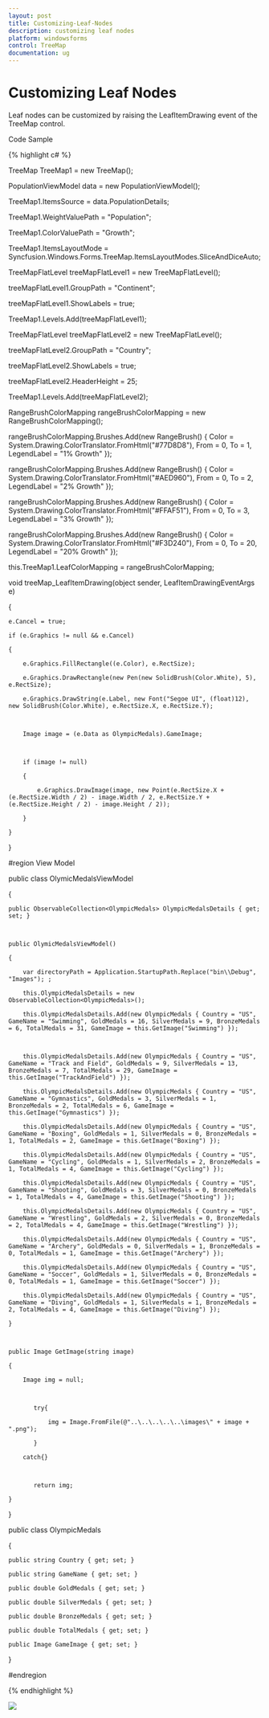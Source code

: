 ```yaml
---
layout: post
title: Customizing-Leaf-Nodes
description: customizing leaf nodes
platform: windowsforms
control: TreeMap 
documentation: ug
---
```


# Customizing Leaf Nodes

Leaf nodes can be customized by raising the LeafItemDrawing event of the TreeMap control. 

Code Sample

{% highlight c# %}

 TreeMap TreeMap1 = new TreeMap();

PopulationViewModel data = new PopulationViewModel();

TreeMap1.ItemsSource = data.PopulationDetails;

TreeMap1.WeightValuePath = "Population";

TreeMap1.ColorValuePath = "Growth";

TreeMap1.ItemsLayoutMode = Syncfusion.Windows.Forms.TreeMap.ItemsLayoutModes.SliceAndDiceAuto;

TreeMapFlatLevel treeMapFlatLevel1 = new TreeMapFlatLevel();

treeMapFlatLevel1.GroupPath = "Continent";

treeMapFlatLevel1.ShowLabels = true;

TreeMap1.Levels.Add(treeMapFlatLevel1);



TreeMapFlatLevel treeMapFlatLevel2 = new TreeMapFlatLevel();

treeMapFlatLevel2.GroupPath = "Country";

treeMapFlatLevel2.ShowLabels = true;

treeMapFlatLevel2.HeaderHeight = 25;

TreeMap1.Levels.Add(treeMapFlatLevel2);





RangeBrushColorMapping rangeBrushColorMapping = new RangeBrushColorMapping();              



rangeBrushColorMapping.Brushes.Add(new RangeBrush() { Color = System.Drawing.ColorTranslator.FromHtml("#77D8D8"), From = 0, To = 1, LegendLabel = "1% Growth" });

rangeBrushColorMapping.Brushes.Add(new RangeBrush() { Color = System.Drawing.ColorTranslator.FromHtml("#AED960"), From = 0, To = 2, LegendLabel = "2% Growth" });

rangeBrushColorMapping.Brushes.Add(new RangeBrush() { Color = System.Drawing.ColorTranslator.FromHtml("#FFAF51"), From = 0, To = 3, LegendLabel = "3% Growth" });

rangeBrushColorMapping.Brushes.Add(new RangeBrush() { Color = System.Drawing.ColorTranslator.FromHtml("#F3D240"), From = 0, To = 20, LegendLabel = "20% Growth" });

this.TreeMap1.LeafColorMapping = rangeBrushColorMapping;





void treeMap_LeafItemDrawing(object sender, LeafItemDrawingEventArgs e)

{

	e.Cancel = true;

	if (e.Graphics != null && e.Cancel)

	{

		e.Graphics.FillRectangle((e.Color), e.RectSize);

		e.Graphics.DrawRectangle(new Pen(new SolidBrush(Color.White), 5), e.RectSize);

		e.Graphics.DrawString(e.Label, new Font("Segoe UI", (float)12), new SolidBrush(Color.White), e.RectSize.X, e.RectSize.Y);



		Image image = (e.Data as OlympicMedals).GameImage;



		if (image != null)

		{

			e.Graphics.DrawImage(image, new Point(e.RectSize.X + (e.RectSize.Width / 2) - image.Width / 2, e.RectSize.Y + (e.RectSize.Height / 2) - image.Height / 2));

		}

	}

}



#region View Model



public class OlymicMedalsViewModel

{

	public ObservableCollection<OlympicMedals> OlympicMedalsDetails { get; set; }



	public OlymicMedalsViewModel()

	{

		var directoryPath = Application.StartupPath.Replace("bin\\Debug", "Images"); ;

		this.OlympicMedalsDetails = new ObservableCollection<OlympicMedals>();

		this.OlympicMedalsDetails.Add(new OlympicMedals { Country = "US", GameName = "Swimming", GoldMedals = 16, SilverMedals = 9, BronzeMedals = 6, TotalMedals = 31, GameImage = this.GetImage("Swimming") });



		this.OlympicMedalsDetails.Add(new OlympicMedals { Country = "US", GameName = "Track and Field", GoldMedals = 9, SilverMedals = 13, BronzeMedals = 7, TotalMedals = 29, GameImage = this.GetImage("TrackAndField") });

		this.OlympicMedalsDetails.Add(new OlympicMedals { Country = "US", GameName = "Gymnastics", GoldMedals = 3, SilverMedals = 1, BronzeMedals = 2, TotalMedals = 6, GameImage = this.GetImage("Gymnastics") });

		this.OlympicMedalsDetails.Add(new OlympicMedals { Country = "US", GameName = "Boxing", GoldMedals = 1, SilverMedals = 0, BronzeMedals = 1, TotalMedals = 2, GameImage = this.GetImage("Boxing") });

		this.OlympicMedalsDetails.Add(new OlympicMedals { Country = "US", GameName = "Cycling", GoldMedals = 1, SilverMedals = 2, BronzeMedals = 1, TotalMedals = 4, GameImage = this.GetImage("Cycling") });

		this.OlympicMedalsDetails.Add(new OlympicMedals { Country = "US", GameName = "Shooting", GoldMedals = 3, SilverMedals = 0, BronzeMedals = 1, TotalMedals = 4, GameImage = this.GetImage("Shooting") });

		this.OlympicMedalsDetails.Add(new OlympicMedals { Country = "US", GameName = "Wrestling", GoldMedals = 2, SilverMedals = 0, BronzeMedals = 2, TotalMedals = 4, GameImage = this.GetImage("Wrestling") });

		this.OlympicMedalsDetails.Add(new OlympicMedals { Country = "US", GameName = "Archery", GoldMedals = 0, SilverMedals = 1, BronzeMedals = 0, TotalMedals = 1, GameImage = this.GetImage("Archery") });

		this.OlympicMedalsDetails.Add(new OlympicMedals { Country = "US", GameName = "Soccer", GoldMedals = 1, SilverMedals = 0, BronzeMedals = 0, TotalMedals = 1, GameImage = this.GetImage("Soccer") });

		this.OlympicMedalsDetails.Add(new OlympicMedals { Country = "US", GameName = "Diving", GoldMedals = 1, SilverMedals = 1, BronzeMedals = 2, TotalMedals = 4, GameImage = this.GetImage("Diving") });

	}



	public Image GetImage(string image)

	{

		Image img = null;



		   try{

			   img = Image.FromFile(@"..\..\..\..\..\images\" + image + ".png");

		   }

		catch{}



		   return img;

	}

}



public class OlympicMedals

{

	public string Country { get; set; }

	public string GameName { get; set; }

	public double GoldMedals { get; set; }

	public double SilverMedals { get; set; }

	public double BronzeMedals { get; set; }

	public double TotalMedals { get; set; }

	public Image GameImage { get; set; }

}



#endregion



{% endhighlight %}


![](Features_images/Features_img14.png)